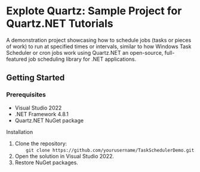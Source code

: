 # Explote Quartz: Sample Project for Quartz.NET Tutorials

A demonstration project showcasing how to schedule jobs (tasks or pieces of work) to run at specified times or intervals, similar to how Windows Task Scheduler or cron jobs work using Quartz.NET an open-source, full-featured job scheduling library for .NET applications.

## Getting Started

### Prerequisites

- Visual Studio 2022
- .NET Framework 4.8.1
- Quartz.NET NuGet package

Installation
1.	Clone the repository:<br>
 `     git clone https://github.com/yourusername/TaskSchedulerDemo.git
  	`
2.	Open the solution in Visual Studio 2022.
3.	Restore NuGet packages.

